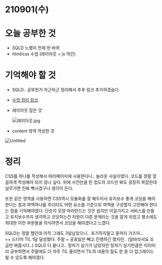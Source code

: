 # 210901(수)

# 오늘 공부한 것

- SQLD 노랭이 전체 한 바퀴
- html/css 수업 (레이아웃 + js 약간)

# 기억해야 할 것

- SQLD.. 공부한거 차근차근 정리해서 추후 링크 추가하겠슴다.
- [수업 정리 링크 ](https://www.notion.so/09-01-0ad4ca7e9a1b4f518aa2105292a71cd7)
- 레이아웃 잡은 것

  ![레이아웃.jpg](https://shnote.notion.site/image/https%3A%2F%2Fs3-us-west-2.amazonaws.com%2Fsecure.notion-static.com%2F1fcd9d5f-9472-48e8-b868-616d716ef74d%2F%EB%A0%88%EC%9D%B4%EC%95%84%EC%9B%83.jpg?table=block&id=99a98351-6768-40f2-b81b-5666d12b2210&spaceId=c44620b6-ec26-4df1-9643-38b69adf89b7&width=3840&userId=&cache=v2)

- content 영역 작성한 것

![Untitled](https://shnote.notion.site/image/https%3A%2F%2Fs3-us-west-2.amazonaws.com%2Fsecure.notion-static.com%2Fa9c8392e-d80d-4fde-8d2c-ae65c8d0298c%2FUntitled.png?table=block&id=55d0c60b-ad97-4bd6-b5ec-f8886b175a6e&spaceId=c44620b6-ec26-4df1-9643-38b69adf89b7&width=3840&userId=&cache=v2)

# 정리

CSS를 하나를 작성해서 여러페이지에 사용한다니.. 놀라운 사실이였다. 코드를 정말 깔끔하게 작성해야 되지 않나 싶다. 위에 사진만큼 한 정도의 코드만 봐도 굉장히 복잡한데 실무가면 진짜 빡시겠구나 생각이 든다.

또한 같은 영역을 사용하면 CSS역시 모듈화를 잘 해두어서 유지보수 좋게 코딩을 해야한다는 점과 여백하나를 주더라도 어떤 요소를 기준으로 여백을 구성할지 고민해야 한다는 점을 기억해야겠다. 단순히 모양 따라만드는 것은 쉽지만 이걸가지고 서비스를 만들고 유지보수까지 생각하고 코딩하는건 차원이 다른 문제라는 것을 알게 되었고 평소에도 최대한 이런 부분들을 의식하면서 코딩을 해야겠다고 느꼈다.

SQLD는 정말 헬인데 아직 그래도 3일남았으니.. 포기하지말고 끝까지 가즈아...  
++ 드디어 TIL 1달 달성했다. 주말 + 공휴일은 빼고 진행하긴 했지만.. (알바라서요 조금만 봐줍시다..) SQLD 다 끝나고.. 정처기 실기가 남았지만 정처기 실기만큼은 미리미리 공부하면서 주말에도 더 자주 TIL 올리면서 TIL의 내용의 질도 한 층 더 업그레이드 될 수 있도록 해야겠다.
